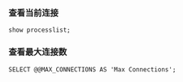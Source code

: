 
### 查看当前连接
````
show processlist;
````

### 查看最大连接数
````
SELECT @@MAX_CONNECTIONS AS 'Max Connections';
````